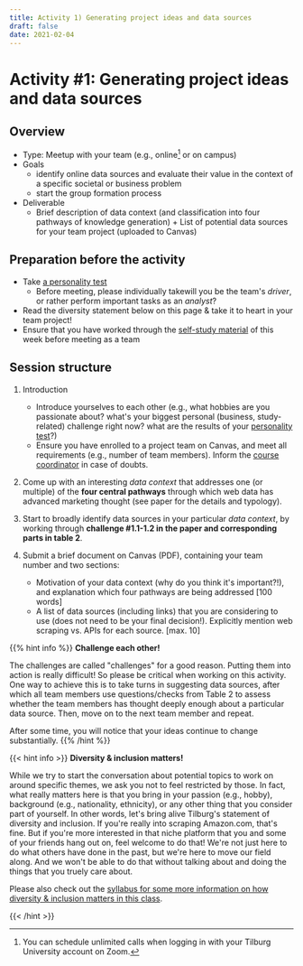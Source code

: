 ```yaml
---
title: Activity 1) Generating project ideas and data sources
draft: false
date: 2021-02-04
---
```


# Activity #1: Generating project ideas and data sources

## Overview
- Type: Meetup with your team (e.g., online[^1] or on campus)
- Goals
  - identify online data sources and evaluate their value in the context of a specific societal or business problem
  - start the group formation process 
- Deliverable
  - Brief description of data context (and classification into four pathways of knowledge generation) + List of potential data sources for your team project (uploaded to Canvas)

[^1]: You can schedule unlimited calls when logging in with your Tilburg University account on Zoom.


## Preparation before the activity

- Take [a personality test](https://www.123test.com/team-roles-test/)
  - Before meeting, please individually takewill you be the team's *driver*, or rather perform important tasks as an *analyst*?
- Read the diversity statement below on this page & take it to heart in your team project!
- Ensure that you have worked through the [self-study material](/docs/modules/week2) of this week before meeting as a team

## Session structure

1. Introduction
    -  Introduce yourselves to each other (e.g., what hobbies are you passionate about? what's your biggest personal (business, study-related) challenge right now? what are the results of your [personality test](https://www.123test.com/team-roles-test/)?)
    - Ensure you have enrolled to a project team on Canvas, and meet all requirements (e.g., number of team members). Inform the [course coordinator](/docs/course/support) in case of doubts.

2. Come up with an interesting *data context* that addresses one (or multiple) of the __four central pathways__ through which web data has advanced marketing thought (see paper for the details and typology).

3. Start to broadly identify data sources in your particular *data context*, by working through __challenge #1.1-1.2 in the paper and corresponding parts in table 2__. 


4. Submit a brief document on Canvas (PDF), containing your team number and two sections:
    - Motivation of your data context (why do you think it's important?!), and explanation which four pathways are being addressed [100 words]
    - A list of data sources (including links) that you are considering to use (does not need to be your final decision!). Explicitly mention web scraping vs. APIs for each source. [max. 10]

{{% hint info %}}
__Challenge each other!__

The challenges are called "challenges" for a good reason. Putting them into action is really difficult! So please be critical when working on this activity. One way to achieve this is to take turns in suggesting data sources, after which all team members use questions/checks from Table 2 to assess whether the team members has thought deeply enough about a particular data source. Then, move on to the next team member and repeat.

After some time, you will notice that your ideas continue to change substantially.
{{% /hint %}}

{{< hint info >}}
__Diversity & inclusion matters!__

While we try to start the conversation about potential topics to work on around specific themes, we ask you not to feel restricted by those. In fact, what really matters here is that you bring in your passion (e.g., hobby), background (e.g., nationality, ethnicity), or any other thing that you consider part of yourself. In other words, let's bring alive Tilburg's statement of diversity and inclusion. If you're really into scraping Amazon.com, that's fine. But if you're more interested in that niche platform that you and some of your friends hang out on, feel welcome to do that! We're not just here to do what others have done in the past, but we're here to move our field along. And we won't be able to do that without talking about and doing the things that you truely care about.

Please also check out the [syllabus for some more information on how diversity & inclusion matters in this class](/docs/course/).

{{< /hint >}}
